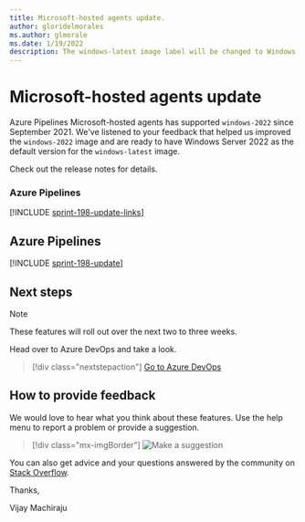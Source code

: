 ```yaml
---
title: Microsoft-hosted agents update. 
author: gloridelmorales
ms.author: glmorale
ms.date: 1/19/2022
description: The windows-latest image label will be changed to Windows Server 2022. 
---
```


# Microsoft-hosted agents update

Azure Pipelines Microsoft-hosted agents has supported `windows-2022` since September 2021. We've listened to your feedback that helped us improved the `windows-2022` image and are ready to have Windows Server 2022 as the default version for the `windows-latest` image. 

Check out the release notes for details.

### Azure Pipelines

[!INCLUDE [sprint-198-update-links](includes/pipelines/sprint-198-update-links.md)]

## Azure Pipelines

[!INCLUDE [sprint-198-update](includes/pipelines/sprint-198-update.md)]

## Next steps

> [!NOTE]
> These features will roll out over the next two to three weeks.

Head over to Azure DevOps and take a look.

> [!div class="nextstepaction"] 
> [Go to Azure DevOps](https://go.microsoft.com/fwlink/?LinkId=307137&campaign=o~msft~docs~product-vsts~release-notes)

## How to provide feedback

We would love to hear what you think about these features. Use the help menu to report a problem or provide a suggestion.

> [!div class="mx-imgBorder"] 
> ![Make a suggestion](../media/make-a-suggestion.png)

You can also get advice and your questions answered by the community on [Stack Overflow](https://stackoverflow.com/questions/tagged/azure-devops).

Thanks,

Vijay Machiraju